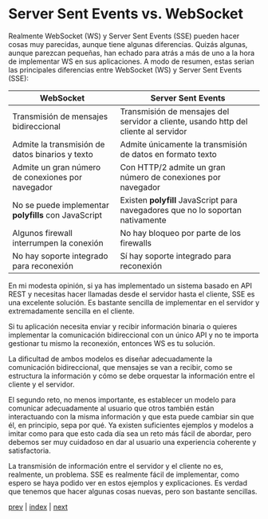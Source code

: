 # Server Sent Events vs. WebSocket

Realmente WebSocket (WS) y Server Sent Events (SSE) pueden hacer cosas muy parecidas, aunque tiene algunas diferencias.
Quizás algunas, aunque parezcan pequeñas, han echado para atrás a más de uno a la hora de implementar WS en sus
aplicaciones. A modo de resumen, estas serian las principales diferencias entre WebSocket (WS) y Server Sent Events (SSE):

| WebSocket                                            | Server Sent Events                                                                  |
|------------------------------------------------------|-------------------------------------------------------------------------------------|
| Transmisión de mensajes bidireccional                | Transmisión de mensajes del servidor a cliente, usando http del cliente al servidor |
| Admite la transmisión de datos binarios y texto      | Admite únicamente la transmisión de datos en formato texto                          |
| Admite un gran número de conexiones por navegador    | Con HTTP/2 admite un gran número de conexiones por navegador                        |
| No se puede implementar **polyfills** con JavaScript | Existen **polyfill** JavaScript para navegadores que no lo soportan nativamente     |
| Algunos firewall interrumpen la conexión             | No hay bloqueo por parte de los firewalls                                           |
| No hay soporte integrado para reconexión             | Sí hay soporte integrado para reconexión                                            |

En mi modesta opinión, si ya has implementado un sistema basado en API REST y necesitas hacer llamadas desde el servidor
hasta el cliente, SSE es una excelente solución. Es bastante sencilla de implementar en el servidor y extremadamente
sencilla en el cliente.

Si tu aplicación necesita enviar y recibir información binaria o quieres implementar la comunicación bidireccional con
un único API y no te importa gestionar tu mismo la reconexión, entonces WS es tu solución.

La dificultad de ambos modelos es diseñar adecuadamente la comunicación bidireccional, que mensajes se van a recibir,
como se estructura la información y cómo se debe orquestar la información entre el cliente y el servidor. 

El segundo reto, no menos importante, es establecer un modelo para comunicar adecuadamente al usuario que otros 
también están interactuando con la misma información y que esta puede cambiar sin que él, en principio, sepa por qué.
Ya existen suficientes ejemplos y modelos a imitar como para que esto cada día sea un reto más fácil de abordar,
pero debemos ser muy cuidadoso en dar al usuario una experiencia coherente y satisfactoria.

La transmisión de información entre el servidor y el cliente no es, realmente, un problema. SSE es realmente fácil
de implementar, como espero se haya podido ver en estos ejemplos y explicaciones. Es verdad que tenemos que hacer
algunas cosas nuevas, pero son bastante sencillas.

[prev](CH-11.md) | [index](README.md) | [next](CH-13.md)